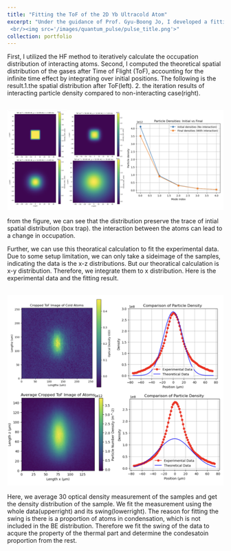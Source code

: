 ```yaml
---
title: "Fitting the ToF of the 2D Yb Ultracold Atom"
excerpt: "Under the guidance of Prof. Gyu-Boong Jo, I developed a fitting scipts to determine the samples's temperature and chemical potential. Using the HF method to iteratively calculate the occupation, we finally get the spatial distribution of atoms theoraticaly. The theoratical result can be compared to the experimental data, further be fitted to acquire the samples' property.
 <br/><img src='/images/quantum_pulse/pulse_title.png'>"
collection: portfolio
---
```


First, I utilized the HF method to iteratively calculate the occupation distribution of interacting atoms. Second, I computed the theoretical spatial distribution of the gases after Time of Flight (ToF), accounting for the infinite time effect by integrating over initial positions. The following is the result.1.the spatial distribution after ToF(left). 2. the iteration results of interacting particle density compared to non-interacting case(right).

<br/><img src='/images/ultracoldatom/distributeiteration_theory.png'>

from the figure, we can see that the distribution preserve the trace of intial spatial distribution (box trap). the interaction between the atoms can lead to a change in occupation.

Further, we can use this theoratical calculation to fit the experimental data. Due to some setup limitation, we can only take a sideimage of the samples, indicating the data is the x-z distributions. But our theoratical calculation is x-y distribution. Therefore, we integrate them to x distribution. Here is the experimental data and the fitting result.

<br/><img src='/images/ultracoldatom/fit.png'>

Here, we average 30 optical density measurement of the samples and get the density distribution of the sample. We fit the measurement using the whole data(upperright) and its swing(lowerright). The reason for fitting the swing is there is a proportion of atoms in condensation, which is not included in the BE distribution. Therefore we fit the swing of the data to acqure the property of the thermal part and determine the condesatoin proportion from the rest. 